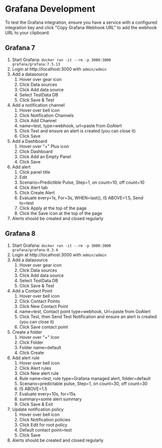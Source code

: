 # Grafana Development

To test the Grafana integration, ensure you have a service with a configured integration key and click "Copy Grafana Webhook URL" to add the webhook URL to your clipboard.

## Grafana 7

1. Start Grafana: `docker run -it --rm -p 3000:3000 grafana/grafana:7.5.13`
2. Login at http://localhost:3000 with `admin/admin`
3. Add a datasource
   1. Hover over gear icon
   2. Click Data sources
   3. Click Add data source
   4. Select TestData DB
   5. Click Save & Test
4. Add a notification channel
   1. Hover over bell icon
   2. Click Notification Channels
   3. Click Add Channel
   4. name=test, type=webhook, url=paste from GoAlert
   5. Click Test and ensure an alert is created (you can close it)
   6. Click Save
5. Add a Dashboard
   1. Hover over "+" Plus icon
   2. Click Dashboard
   3. Click Add an Empty Panel
   4. Click Save
6. Add alert
   1. Click panel title
   2. Edit
   3. Scenario=Predictible Pulse, Step=1, on count=10, off count=10
   4. Click Alert tab
   5. Click Create Alert
   6. Evaluate every=1s, For=3s, WHEN=last(), IS ABOVE=1.5, Send to=test
   7. Click Apply at the top of the page
   8. Click the Save icon at the top of the page
7. Alerts should be created and closed regularly

## Grafana 8

1. Start Grafana: `docker run -it --rm -p 3000:3000 grafana/grafana:8.3.4`
2. Login at http://localhost:3000 with `admin/admin`
3. Add a datasource
   1. Hover over gear icon
   2. Click Data sources
   3. Click Add data source
   4. Select TestData DB
   5. Click Save & Test
4. Add a Contact Point
   1. Hover over bell icon
   2. Click Contact Points
   3. Click New Contact Point
   4. name=test, Contact point type=webhook, Url=paste from GoAlert
   5. Click Test, then Send Test Notification and ensure an alert is created (you can close it)
   6. Click Save contact point
5. Create a folder
   1. Hover over "+" Icon
   2. Click Folder
   3. Folder name=default
   4. Click Create
6. Add alert rule
   1. Hover over bell icon
   2. Click Alert rules
   3. Click New alert rule
   4. Rule name=test, rule type=Grafana managed alert, folder=default
   5. Scenario=predictable pulse, Step=1, on count=30, off count=30
   6. IS ABOVE=1.5
   7. Evaluate every=10s, for=15s
   8. summary=some alert summary
   9. Click Save & Exit
7. Update notification policy
   1. Hover over bell icon
   2. Click Notification policies
   3. Click Edit for root policy
   4. Default contact point=test
   5. Click Save
8. Alerts should be created and closed regularly
